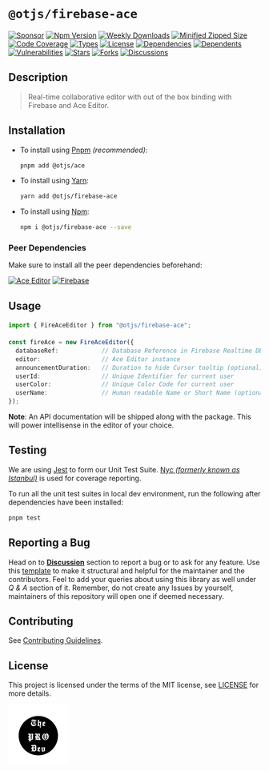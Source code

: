 <!-- markdownlint-configure-file { "MD033": false, "MD045" : false } -->

# `@otjs/firebase-ace`

[![Sponsor](https://img.shields.io/badge/sponsor-30363D?style=for-the-badge&logo=GitHub-Sponsors&logoColor=#white)](https://github.com/sponsors/0xTheProDev)
[![Npm Version](https://img.shields.io/npm/v/@otjs/firebase-ace?style=for-the-badge)](https://www.npmjs.com/package/@otjs/firebase-ace)
[![Weekly Downloads](https://img.shields.io/npm/dw/@otjs/firebase-ace?style=for-the-badge)](https://www.npmjs.com/package/@otjs/firebase-ace)
[![Minified Zipped Size](https://img.shields.io/bundlephobia/minzip/@otjs/firebase-ace?style=for-the-badge)](https://www.npmjs.com/package/@otjs/firebase-ace)
[![Code Coverage](https://img.shields.io/codecov/c/github/0xTheProDev/Operational-Transformation?style=for-the-badge&token=R0T5YH3XX3)](https://codecov.io/github/0xTheProDev/Operational-Transformation)
[![Types](https://img.shields.io/npm/types/@otjs/firebase-ace?style=for-the-badge)](https://www.npmjs.com/package/@otjs/firebase-ace)
[![License](https://img.shields.io/npm/l/@otjs/firebase-ace?style=for-the-badge)](https://github.com/0xTheProDev/Operational-Transformation/blob/main/packages/firebase-ace/LICENSE)
[![Dependencies](https://img.shields.io/librariesio/release/npm/@otjs/firebase-ace?style=for-the-badge)](https://www.npmjs.com/package/@otjs/firebase-ace)
[![Dependents](https://img.shields.io/librariesio/dependents/npm/@otjs/firebase-ace?style=for-the-badge)](https://www.npmjs.com/package/@otjs/firebase-ace)
[![Vulnerabilities](https://img.shields.io/snyk/vulnerabilities/npm/@otjs/firebase-ace?style=for-the-badge)](https://github.com/0xTheProDev/Operational-Transformation/blob/main/.github/SECURITY.md)
[![Stars](https://img.shields.io/github/stars/0xTheProDev/Operational-Transformation?style=for-the-badge)](https://github.com/0xTheProDev/Operational-Transformation/stargazers)
[![Forks](https://img.shields.io/github/forks/0xTheProDev/Operational-Transformation?style=for-the-badge)](https://github.com/0xTheProDev/Operational-Transformation/network/members)
[![Discussions](https://img.shields.io/github/discussions/0xTheProDev/Operational-Transformation?style=for-the-badge)](https://github.com/0xTheProDev/Operational-Transformation/discussions)

## Description

> Real-time collaborative editor with out of the box binding with Firebase and Ace Editor.

## Installation

- To install using [Pnpm](https://pnpm.io) _(recommended)_:

  ```sh
  pnpm add @otjs/ace
  ```

- To install using [Yarn](https://yarnpkg.com):

  ```sh
  yarn add @otjs/firebase-ace
  ```

- To install using [Npm](https://www.npmjs.com):

  ```sh
  npm i @otjs/firebase-ace --save
  ```

### Peer Dependencies

Make sure to install all the peer dependencies beforehand:

[![Ace Editor](https://img.shields.io/npm/dependency-version/@otjs/ace/peer/ace-builds?style=for-the-badge)](https://ace.c9.io)
[![Firebase](https://img.shields.io/npm/dependency-version/@otjs/firebase-ace/peer/firebase?style=for-the-badge)](https://www.npmjs.com/package/firebase)

## Usage

```ts
import { FireAceEditor } from "@otjs/firebase-ace";

const fireAce = new FireAceEditor({
  databaseRef:            // Database Reference in Firebase Realtime DB
  editor:                 // Ace Editor instance
  announcementDuration:   // Duration to hide Cursor tooltip (optional)
  userId:                 // Unique Identifier for current user
  userColor:              // Unique Color Code for current user
  userName:               // Human readable Name or Short Name (optional)
});
```

**Note**: An API documentation will be shipped along with the package. This will power intellisense in the editor of your choice.

## Testing

We are using [Jest](https://jestjs.io) to form our Unit Test Suite. [Nyc _(formerly known as Istanbul)_](https://istanbul.js.org/) is used for coverage reporting.

To run all the unit test suites in local dev environment, run the following after dependencies have been installed:

```sh
pnpm test
```

## Reporting a Bug

Head on to [**Discussion**](https://github.com/0xTheProDev/Operational-Transformation/discussions) section to report a bug or to ask for any feature. Use this [template](https://github.com/0xTheProDev/Operational-Transformation/discussions/30) to make it structural and helpful for the maintainer and the contributors. Feel to add your queries about using this library as well under _Q & A_ section of it. Remember, do not create any Issues by yourself, maintainers of this repository will open one if deemed necessary.

## Contributing

See [Contributing Guidelines](https://github.com/0xTheProDev/Operational-Transformation/blob/main/.github/CONTRIBUTING.md).

## License

This project is licensed under the terms of the MIT license, see [LICENSE](https://github.com/0xTheProDev/Operational-Transformation/blob/main/packages/firebase-ace/LICENSE) for more details.

<a href="https://github.com/0xTheProDev">
  <img src=".github/images/the-pro-dev-original.png" alt="The Pro Dev" height="120" width="120"/>
</a>
